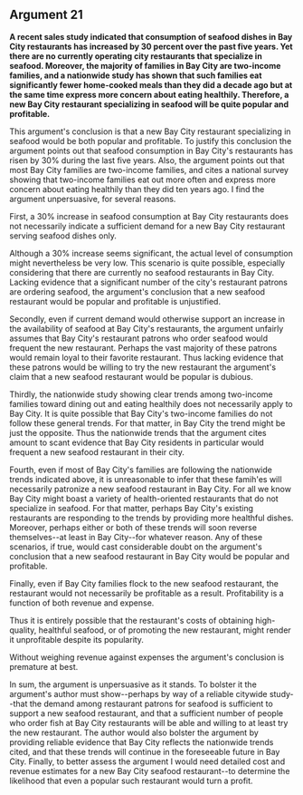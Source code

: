 
Argument 21
---------------------------

**A recent sales study indicated that consumption of seafood dishes in Bay City restaurants has
increased by 30 percent over the past five years. Yet there are no currently operating city
restaurants that specialize in seafood. Moreover, the majority of families in Bay City are
two-income families, and a nationwide study has shown that such families eat significantly
fewer home-cooked meals than they did a decade ago but at the same time express more
concern about eating healthily. Therefore, a new Bay City restaurant specializing in seafood
will be quite popular and profitable.**

This argument's conclusion is that a new Bay City restaurant specializing in seafood would
be both popular and profitable. To justify this conclusion the argument points out that seafood
consumption in Bay City's restaurants has risen by 30% during the last five years. Also, the
argument points out that most Bay City families are two-income families, and cites a national
survey showing that two-income families eat out more often and express more concern about
eating healthily than they did ten years ago. I find the argument unpersuasive, for several
reasons.

First, a 30% increase in seafood consumption at Bay City restaurants does not necessarily
indicate a sufficient demand for a new Bay City restaurant serving seafood dishes only.

Although a 30% increase seems significant, the actual level of consumption might
nevertheless be very low. This scenario is quite possible, especially considering that there are
currently no seafood restaurants in Bay City. Lacking evidence that a significant number of the
city's restaurant patrons are ordering seafood, the argument's conclusion that a new seafood
restaurant would be popular and profitable is unjustified.

Secondly, even if current demand would otherwise support an increase in the availability of
seafood at Bay City's restaurants, the argument unfairly assumes that Bay City's restaurant
patrons who order seafood would frequent the new restaurant. Perhaps the vast majority of
these patrons would remain loyal to their favorite restaurant. Thus lacking evidence that these
patrons would be willing to try the new restaurant the argument's claim that a new seafood
restaurant would be popular is dubious.

Thirdly, the nationwide study showing clear trends among two-income families toward dining
out and eating healthily does not necessarily apply to Bay City. It is quite possible that Bay
City's two-income families do not follow these general trends. For that matter, in Bay City the
trend might be just the opposite. Thus the nationwide trends that the argument cites amount to
scant evidence that Bay City residents in particular would frequent a new seafood restaurant in
their city.

Fourth, even if most of Bay City's families are following the nationwide trends indicated
above, it is unreasonable to infer that these famih'es will necessarily patronize a new seafood
restaurant in Bay City. For all we know Bay City might boast a variety of health-oriented
restaurants that do not specialize in seafood. For that matter, perhaps Bay City's existing
restaurants are responding to the trends by providing more healthful dishes. Moreover,
perhaps either or both of these trends will soon reverse themselves--at least in Bay City--for
whatever reason. Any of these scenarios, if true, would cast considerable doubt on the
argument's conclusion that a new seafood restaurant in Bay City would be popular and
profitable.

Finally, even if Bay City families flock to the new seafood restaurant, the restaurant would
not necessarily be profitable as a result. Profitability is a function of both revenue and expense.

Thus it is entirely possible that the restaurant's costs of obtaining high-quality, healthful
seafood, or of promoting the new restaurant, might render it unprofitable despite its popularity.

Without weighing revenue against expenses the argument's conclusion is premature at best.

In sum, the argument is unpersuasive as it stands. To bolster it the argument's author must
show--perhaps by way of a reliable citywide study--that the demand among restaurant patrons
for seafood is sufficient to support a new seafood restaurant, and that a sufficient number of
people who order fish at Bay City restaurants will be able and willing to at least try the new
restaurant. The author would also bolster the argument by providing reliable evidence that Bay
City reflects the nationwide trends cited, and that these trends will continue in the foreseeable
future in Bay City. Finally, to better assess the argument I would need detailed cost and
revenue estimates for a new Bay City seafood restaurant--to determine the likelihood that
even a popular such restaurant would turn a profit.

